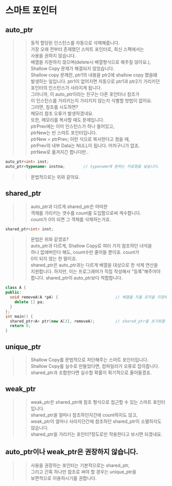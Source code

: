 # 스마트 포인터

## auto_ptr
>> 동적 할당된 인스턴스를 자동으로 삭제해줍니다.  
>> 가장 오래 전부터 존재했던 스마트 포인터로, 최신 스펙에서는  
>> 사용을 권하지 않습니다.  
>> 배열을 지원하지 않으며(delete시 배열형식으로 해주질 않아요.),   
>> Shallow Copy 문제가 해결되지 않았습니다.   
>> Shallow copy 문제란, ptr1의 내용을 ptr2에 shallow copy 했을떄     
>> 발생하는 일입니다. ptr1이 없어지면 자동으로 ptr1과 ptr2가 가리키던    
>> 포인터의 인스턴스가 사라지게 됩니다.   
>> 그러니까, 이 auto_ptr이라는 친구는 다른 포인터나 참조가  
>> 이 인스턴스를 가리키는지 가리키지 않는지 식별할 방법이 없어요.  
>> 그러면,  참조를 시도하면?    
>> 메모리 참조 오류가 발생하겠네요.  
>> 또한, 메모리를 복사할 때도 문제입니다.  
>> ptrPrev에는 이미 인스턴스가 하나 들어있고,  
>> ptrNew는 빈 스마트 포인터입니다.  
>> ptrNew = ptrPrev;
>> 이런 식으로 복사한다고 쳤을 때,  
>> ptrPrev의 내부 Data는 NULL이 됩니다.  어처구니가 없죠.  
>> ptrNew로 옮겨지긴 합니다만..  
```C++
auto_ptr<int> inst;
auto_ptr<typename> instna;        // typename에 원하는 자료형을 넣습니다.
```
>> 문법적으로는 위와 같아요.    

## shared_ptr
>> auto_ptr과 다르게 shared_ptr은 어떠한  
>> 객체를 가리키는 갯수를 count를 도입함으로써 계수합니다.  
>> count가 0이 되면 그 객체를 삭제하는거죠.    
```C++
shared_ptr<int> inst;
```
>> 문법은 위와 같겠죠?  
>> auto_ptr과 다르게, Shallow Copy로 여러 가지 참조하던 녀석을  
>> 하나 없애버린다 해도, count수만 줄어들 뿐이죠. count가  
>> 0이 되지 않는 한 말이죠.  
>> shared_ptr은 auto_ptr과는 다르게 배열을 대상으로 한 삭제 연산을  
>> 지원합니다. 하지만, 이는 프로그래머가 직접 작성해서 "등록"해주어야  
>> 합니다. 
>> shared_ptr이 auto_ptr보다 적합합니다.  
```C++
class A {
public:
  void removeA(A *pA) {                         // 배열을 지울 로직을 지정해준다.  
    delete [] pa;
  }
};
int main() {
  shared_ptr<A> ptr(new A[3], removeA);         // shared_ptr을 초기화할 때, 새로 정의한 삭제 함수를 전달해준다.  
  return 0;
}
```
## unique_ptr
>>  Shallow Copy를 문법적으로 차단해주는 스마트 포인터입니다.  
>>  Shallow Copy를 실수로 만들었다면, 컴파일러가 오류로 잡아줍니다.  
>>  shared_ptr과 조합한다면 실수할 확률이 획기적으로 줄어들겠죠.  

## weak_ptr
>> weak_ptr은 shared_ptr에 참조 형식으로 접근할 수 있는 스마트 포인터입니다.  
>> shared_ptr을 얼마나 참조하던지간에 count하지도 않고,  
>> weak_ptr이 얼마나 사라지던간에 참조하던 shared_ptr이 소멸하지도 않습니다.  
>> shared_ptr을 가리키는 포인터?정도로만 작용한다고 보시면 되겠네요.  

## auto_ptr이나 weak_ptr은 권장하지 않습니다.  
>> 사용을 권장하는 포인터는 기본적으로는 shared_ptr,  
>> 그리고 간혹 하나만 참조로 써야 할 경우는 unique_ptr을   
>> 보편적으로 이용하시기를 권합니다.  
